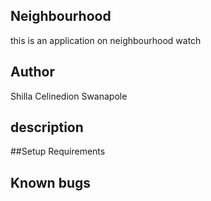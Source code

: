 ## Neighbourhood

this is an application on neighbourhood watch

## Author

Shilla Celinedion Swanapole

## description

##Setup Requirements

## Known bugs
